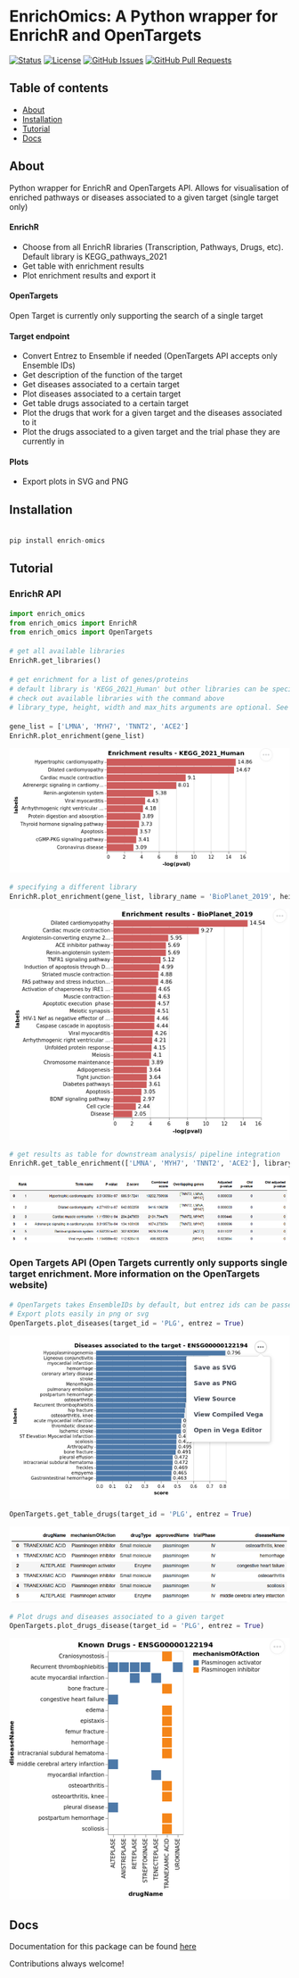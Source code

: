 # EnrichOmics: A Python wrapper for EnrichR and OpenTargets
 [![Status](https://img.shields.io/badge/status-active-success.svg)]() 
 [![License](https://img.shields.io/badge/license-MIT-blue.svg)](/LICENSE)
 [![GitHub Issues](https://img.shields.io/github/issues/saramasarone/enrich_omics.svg)](https://github.com/saramasarone/enrich_omics/issues)
  [![GitHub Pull Requests](https://img.shields.io/github/issues-pr/saramasarone/enrich_omics.svg)](https://github.com/saramasarone/enrich_omics/pulls)



## Table of contents
- [About](#about)
- [Installation](#installation)
- [Tutorial](#tutorial)
- [Docs](#docs)

## About <a name = "about"></a>
Python wrapper for EnrichR and OpenTargets API. Allows for visualisation of enriched pathways or diseases associated to a given target (single target only)

#### EnrichR
- Choose from all EnrichR libraries (Transcription, Pathways, Drugs, etc). Default library is KEGG_pathways_2021
- Get table with enrichment results
- Plot enrichment results and export it

#### OpenTargets
Open Target is currently only supporting the search of a single target

#### Target endpoint
- Convert Entrez to Ensemble if needed (OpenTargets API accepts only Ensemble IDs)
- Get description of the function of the target
- Get diseases associated to a certain target
- Plot diseases associated to a certain target
- Get table drugs associated to a certain target
- Plot the drugs that work for a given target and the diseases associated to it
- Plot the drugs associated to a given target and the trial phase they are currently in

#### Plots
- Export plots in SVG and PNG

## Installation <a name = "installation"></a>
```python

pip install enrich-omics

```

## Tutorial <a name="tutorial"></a>
### EnrichR API
``` python
import enrich_omics
from enrich_omics import EnrichR
from enrich_omics import OpenTargets

# get all available libraries
EnrichR.get_libraries()

# get enrichment for a list of genes/proteins
# default library is 'KEGG_2021_Human' but other libraries can be specified using the 'library_name' argument.
# check out available libraries with the command above
# library_type, height, width and max_hits arguments are optional. See source code for details or docs for examples.

gene_list = ['LMNA', 'MYH7', 'TNNT2', 'ACE2']
EnrichR.plot_enrichment(gene_list)
```
![image](https://raw.githubusercontent.com/saramasarone/enrich_omics/main/Pictures/Plot_enrichment.png)

```python
# specifying a different library
EnrichR.plot_enrichment(gene_list, library_name = 'BioPlanet_2019', height = 200, width = 300, max_hits= None)
```
![image](https://raw.githubusercontent.com/saramasarone/enrich_omics/main/Pictures/Plot_enrichment2.png)
```python
# get results as table for downstream analysis/ pipeline integration
EnrichR.get_table_enrichment(['LMNA', 'MYH7', 'TNNT2', 'ACE2'], library_name='KEGG_2021_Human')
```
![image](https://raw.githubusercontent.com/saramasarone/enrich_omics/main/Pictures/Get_table_enrichment.png)

### Open Targets API (Open Targets currently only supports single target enrichment. More information on the OpenTargets website)
```python
# OpenTargets takes EnsembleIDs by default, but entrez ids can be passed using the argument entrez = True
# Export plots easily in png or svg
OpenTargets.plot_diseases(target_id = 'PLG', entrez = True) 
```
![image](https://raw.githubusercontent.com/saramasarone/enrich_omics/main/Pictures/Plot_diseases.png)

```python
OpenTargets.get_table_drugs(target_id = 'PLG', entrez = True)
```
![image](https://raw.githubusercontent.com/saramasarone/enrich_omics/main/Pictures/Get_table_drugs.png)

```python
# Plot drugs and diseases associated to a given target
OpenTargets.plot_drugs_disease(target_id = 'PLG', entrez = True)
```
![image](https://raw.githubusercontent.com/saramasarone/enrich_omics/main/Pictures/PLot_drug_disease.png)

## Docs <a name = "docs"></a>
Documentation for this package can be found [here](https://enrich-omics.readthedocs.io/en/latest/index.html)

Contributions always welcome!


